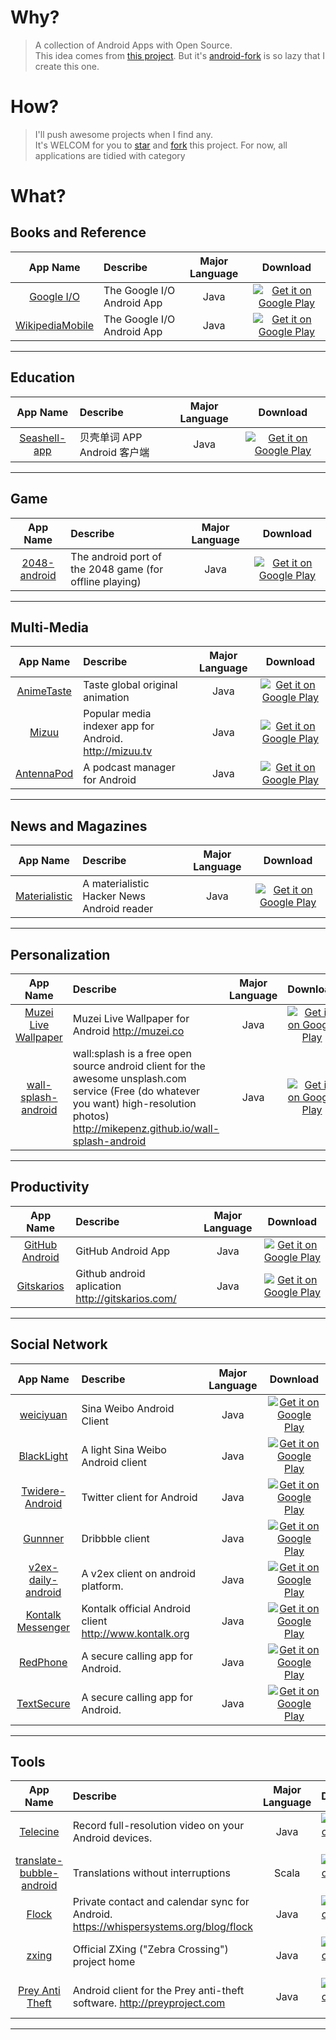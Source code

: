 # Why?
> A collection of Android Apps with Open Source.  
> This idea comes from [this project](https://github.com/dkhamsing/open-source-ios-apps). But it's [android-fork](https://github.com/dkhamsing/open-source-android-apps) is so lazy that I create this one.


# How?
> I'll push awesome projects when I find any.  
> It's WELCOM for you to [star](https://github.com/pcqpcq/open-source-android-apps/stargazers) and [fork](https://github.com/pcqpcq/open-source-android-apps#fork-destination-box) this project.
> For now, all applications are tidied with category


# What?
## Books and Reference   
App Name                   | Describe                  | Major Language             | Download 
:------------------------: | :------------------------ | :------------------------: | :------------------------: 
[Google I/O](https://github.com/google/iosched) | The Google I/O Android App | Java | [![Get it on Google Play](https://developer.android.com/images/brand/en_app_rgb_wo_45.png)](https://play.google.com/store/apps/details?id=com.google.samples.apps.iosched)   
[WikipediaMobile](https://github.com/wikimedia/WikipediaMobile) | The Google I/O Android App | Java | [![Get it on Google Play](https://developer.android.com/images/brand/en_app_rgb_wo_45.png)](https://play.google.com/store/apps/details?id=org.wikipedia)   

------

## Education  
App Name                   | Describe                  | Major Language             | Download 
:------------------------: | :------------------------ | :------------------------: | :------------------------: 
[Seashell-app](https://github.com/drakeet/Seashell-app) | 贝壳单词 APP Android 客户端 | Java | [![Get it on Google Play](https://developer.android.com/images/brand/en_app_rgb_wo_45.png)](https://play.google.com/store/apps/details?id=me.drakeet.seashell)   

------

## Game  
App Name                   | Describe                  | Major Language             | Download 
:------------------------: | :------------------------ | :------------------------: | :------------------------: 
[2048-android](https://github.com/uberspot/2048-android) | The android port of the 2048 game (for offline playing) | Java | [![Get it on Google Play](https://developer.android.com/images/brand/en_app_rgb_wo_45.png)](https://play.google.com/store/apps/details?id=com.uberspot.a2048)   

------

## Multi-Media  
App Name                   | Describe                  | Major Language             | Download 
:------------------------: | :------------------------ | :------------------------: | :------------------------: 
[AnimeTaste](https://github.com/daimajia/AnimeTaste) | Taste global original animation | Java | [![Get it on Google Play](https://developer.android.com/images/brand/en_app_rgb_wo_45.png)](https://play.google.com/store/apps/details?id=com.zhan_dui.animetaste)   
[Mizuu](https://github.com/MizzleDK/Mizuu) | Popular media indexer app for Android. http://mizuu.tv | Java | [![Get it on Google Play](https://developer.android.com/images/brand/en_app_rgb_wo_45.png)](https://play.google.com/store/apps/details?id=com.miz.mizuu)   
[AntennaPod](https://github.com/AntennaPod/AntennaPod) | A podcast manager for Android | Java | [![Get it on Google Play](https://developer.android.com/images/brand/en_app_rgb_wo_45.png)](https://play.google.com/store/apps/details?id=de.danoeh.antennapod)   

------

## News and Magazines  
App Name                   | Describe                  | Major Language             | Download 
:------------------------: | :------------------------ | :------------------------: | :------------------------: 
[Materialistic](https://github.com/hidroh/materialistic) | A materialistic Hacker News Android reader | Java | [![Get it on Google Play](https://developer.android.com/images/brand/en_app_rgb_wo_45.png)](https://play.google.com/store/apps/details?id=io.github.hidroh.materialistic)  

------

## Personalization  
App Name                   | Describe                  | Major Language             | Download 
:------------------------: | :------------------------ | :------------------------: | :------------------------: 
[Muzei Live Wallpaper](https://github.com/romannurik/muzei) | Muzei Live Wallpaper for Android http://muzei.co | Java | [![Get it on Google Play](https://developer.android.com/images/brand/en_app_rgb_wo_45.png)](https://play.google.com/store/apps/details?id=net.nurik.roman.muzei)  
[wall-splash-android](https://github.com/mikepenz/wall-splash-android) | wall:splash is a free open source android client for the awesome unsplash.com service (Free (do whatever you want) high-resolution photos) http://mikepenz.github.io/wall-splash-android | Java | [![Get it on Google Play](https://developer.android.com/images/brand/en_app_rgb_wo_45.png)](https://play.google.com/store/apps/details?id=com.mikepenz.unsplash)  

------

## Productivity  
App Name                   | Describe                  | Major Language             | Download 
:------------------------: | :------------------------ | :------------------------: | :------------------------: 
[GitHub Android](https://github.com/github/android) | GitHub Android App | Java | [![Get it on Google Play](https://developer.android.com/images/brand/en_app_rgb_wo_45.png)](https://play.google.com/store/apps/details?id=com.github.mobile)  
[Gitskarios](https://github.com/alorma/Gitskarios) | Github android aplication http://gitskarios.com/ | Java | [![Get it on Google Play](https://developer.android.com/images/brand/en_app_rgb_wo_45.png)](https://play.google.com/store/apps/details?id=com.alorma.github)  

------

## Social Network  
App Name                   | Describe                  | Major Language             | Download 
:------------------------: | :------------------------ | :------------------------: | :------------------------: 
[weiciyuan](https://github.com/qii/weiciyuan) | Sina Weibo Android Client | Java | [![Get it on Google Play](https://developer.android.com/images/brand/en_app_rgb_wo_45.png)](https://play.google.com/store/apps/details?id=org.qii.weiciyuan)   
[BlackLight](https://github.com/PaperAirplane-Dev-Team/BlackLight) | A light Sina Weibo Android client | Java | [![Get it on Google Play](https://developer.android.com/images/brand/en_app_rgb_wo_45.png)](https://play.google.com/store/apps/details?id=us.shandian.blacklight)   
[Twidere-Android](https://github.com/TwidereProject/Twidere-Android/) | Twitter client for Android | Java | [![Get it on Google Play](https://developer.android.com/images/brand/en_app_rgb_wo_45.png)](https://play.google.com/store/apps/details?id=org.mariotaku.twidere)   
[Gunnner](https://github.com/egor-n/gunnner) | Dribbble client | Java | [![Get it on Google Play](https://developer.android.com/images/brand/en_app_rgb_wo_45.png)](https://play.google.com/store/apps/details?id=com.gunnner)   
[v2ex-daily-android](https://github.com/kyze8439690/v2ex-daily-android) | A v2ex client on android platform. | Java | [![Get it on Google Play](https://developer.android.com/images/brand/en_app_rgb_wo_45.png)](https://play.google.com/store/apps/details?id=com.yugy.v2ex.daily) 
[Kontalk Messenger](https://github.com/kontalk/androidclient) | Kontalk official Android client http://www.kontalk.org | Java | [![Get it on Google Play](https://developer.android.com/images/brand/en_app_rgb_wo_45.png)](https://play.google.com/store/apps/details?id=org.kontalk) 
[RedPhone](https://github.com/WhisperSystems/RedPhone) | A secure calling app for Android. | Java | [![Get it on Google Play](https://developer.android.com/images/brand/en_app_rgb_wo_45.png)](https://play.google.com/store/apps/details?id=org.thoughtcrime.redphone) 
[TextSecure](https://github.com/WhisperSystems/TextSecure/) | A secure calling app for Android. | Java | [![Get it on Google Play](https://developer.android.com/images/brand/en_app_rgb_wo_45.png)](https://play.google.com/store/apps/details?id=org.thoughtcrime.securesms) 

------

## Tools  
App Name                   | Describe                  | Major Language             | Download 
:------------------------: | :------------------------ | :------------------------: | :------------------------: 
[Telecine](https://github.com/JakeWharton/Telecine) | Record full-resolution video on your Android devices. | Java | [![Get it on Google Play](https://developer.android.com/images/brand/en_app_rgb_wo_45.png)](https://play.google.com/store/apps/details?id=com.jakewharton.telecine)  
[translate-bubble-android](https://github.com/47deg/translate-bubble-android) | Translations without interruptions  | Scala | [![Get it on Google Play](https://developer.android.com/images/brand/en_app_rgb_wo_45.png)](https://play.google.com/store/apps/details?id=com.fortysevendeg.translatebubble)  
[Flock](https://github.com/WhisperSystems/Flock) | Private contact and calendar sync for Android. https://whispersystems.org/blog/flock  | Java | [![Get it on Google Play](https://developer.android.com/images/brand/en_app_rgb_wo_45.png)](https://play.google.com/store/apps/details?id=org.anhonesteffort.flock)  
[zxing](https://github.com/zxing/zxing) | Official ZXing ("Zebra Crossing") project home  | Java | [![Get it on Google Play](https://developer.android.com/images/brand/en_app_rgb_wo_45.png)](https://play.google.com/store/apps/details?id=com.google.zxing.client.android)  
[Prey Anti Theft](https://github.com/prey/prey-android-client) | Android client for the Prey anti-theft software. http://preyproject.com  | Java | [![Get it on Google Play](https://developer.android.com/images/brand/en_app_rgb_wo_45.png)](https://play.google.com/store/apps/details?id=com.prey)  

------
